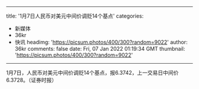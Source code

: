
---
title: '1月7日人民币对美元中间价调贬14个基点'
categories: 
 - 新媒体
 - 36kr
 - 快讯
headimg: 'https://picsum.photos/400/300?random=9022'
author: 36kr
comments: false
date: Fri, 07 Jan 2022 01:19:34 GMT
thumbnail: 'https://picsum.photos/400/300?random=9022'
---

<div>   
1月7日，人民币对美元中间价调贬14个基点，报6.3742，上一交易日中间价6.3728。（证券时报）  
</div>
            